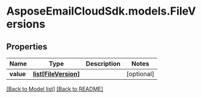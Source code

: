 # AsposeEmailCloudSdk.models.FileVersions
## Properties
Name | Type | Description | Notes
------------ | ------------- | ------------- | -------------
**value** | [**list[FileVersion]**](FileVersion.md) |  | [optional] 



[[Back to Model list]](Models.md) [[Back to README]](README.md)


